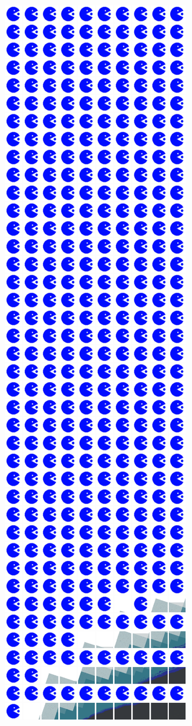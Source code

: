 <html>
<div>
<img src="https://github.com/HakkaTjakka/NL_TILE_MAP/blob/main/source.png" height="44" width="44">
<img src="https://github.com/HakkaTjakka/NL_TILE_MAP/blob/main/source.png" height="44" width="44">
<img src="https://github.com/HakkaTjakka/NL_TILE_MAP/blob/main/source.png" height="44" width="44">
<img src="https://github.com/HakkaTjakka/NL_TILE_MAP/blob/main/source.png" height="44" width="44">
<img src="https://github.com/HakkaTjakka/NL_TILE_MAP/blob/main/source.png" height="44" width="44">
<img src="https://github.com/HakkaTjakka/NL_TILE_MAP/blob/main/source.png" height="44" width="44">
<img src="https://github.com/HakkaTjakka/NL_TILE_MAP/blob/main/source.png" height="44" width="44">
<img src="https://github.com/HakkaTjakka/NL_TILE_MAP/blob/main/source.png" height="44" width="44">
<img src="https://github.com/HakkaTjakka/NL_TILE_MAP/blob/main/source.png" height="44" width="44">
<img src="https://github.com/HakkaTjakka/NL_TILE_MAP/blob/main/source.png" height="44" width="44">
<img src="https://github.com/HakkaTjakka/NL_TILE_MAP/blob/main/source.png" height="44" width="44">
<img src="https://github.com/HakkaTjakka/NL_TILE_MAP/blob/main/source.png" height="44" width="44">
<img src="https://github.com/HakkaTjakka/NL_TILE_MAP/blob/main/source.png" height="44" width="44">
<img src="https://github.com/HakkaTjakka/NL_TILE_MAP/blob/main/source.png" height="44" width="44">
<img src="https://github.com/HakkaTjakka/NL_TILE_MAP/blob/main/source.png" height="44" width="44">
<img src="https://github.com/HakkaTjakka/NL_TILE_MAP/blob/main/source.png" height="44" width="44">
<img src="https://github.com/HakkaTjakka/NL_TILE_MAP/blob/main/source.png" height="44" width="44">
<img src="https://github.com/HakkaTjakka/NL_TILE_MAP/blob/main/source.png" height="44" width="44">
<img src="https://github.com/HakkaTjakka/NL_TILE_MAP/blob/main/source.png" height="44" width="44">
<img src="https://github.com/HakkaTjakka/NL_TILE_MAP/blob/main/source.png" height="44" width="44">
<br>
<img src="https://github.com/HakkaTjakka/NL_TILE_MAP/blob/main/source.png" height="44" width="44">
<img src="https://github.com/HakkaTjakka/NL_TILE_MAP/blob/main/source.png" height="44" width="44">
<img src="https://github.com/HakkaTjakka/NL_TILE_MAP/blob/main/source.png" height="44" width="44">
<img src="https://github.com/HakkaTjakka/NL_TILE_MAP/blob/main/source.png" height="44" width="44">
<img src="https://github.com/HakkaTjakka/NL_TILE_MAP/blob/main/source.png" height="44" width="44">
<img src="https://github.com/HakkaTjakka/NL_TILE_MAP/blob/main/source.png" height="44" width="44">
<img src="https://github.com/HakkaTjakka/NL_TILE_MAP/blob/main/source.png" height="44" width="44">
<img src="https://github.com/HakkaTjakka/NL_TILE_MAP/blob/main/source.png" height="44" width="44">
<img src="https://github.com/HakkaTjakka/NL_TILE_MAP/blob/main/source.png" height="44" width="44">
<img src="https://github.com/HakkaTjakka/NL_TILE_MAP/blob/main/source.png" height="44" width="44">
<img src="https://github.com/HakkaTjakka/NL_TILE_MAP/blob/main/source.png" height="44" width="44">
<img src="https://github.com/HakkaTjakka/NL_TILE_MAP/blob/main/source.png" height="44" width="44">
<img src="https://github.com/HakkaTjakka/NL_TILE_MAP/blob/main/source.png" height="44" width="44">
<img src="https://github.com/HakkaTjakka/NL_TILE_MAP/blob/main/source.png" height="44" width="44">
<img src="https://github.com/HakkaTjakka/NL_TILE_MAP/blob/main/source.png" height="44" width="44">
<img src="https://github.com/HakkaTjakka/NL_TILE_MAP/blob/main/source.png" height="44" width="44">
<img src="https://github.com/HakkaTjakka/NL_TILE_MAP/blob/main/source.png" height="44" width="44">
<img src="https://github.com/HakkaTjakka/NL_TILE_MAP/blob/main/source.png" height="44" width="44">
<img src="https://github.com/HakkaTjakka/NL_TILE_MAP/blob/main/source.png" height="44" width="44">
<img src="https://github.com/HakkaTjakka/NL_TILE_MAP/blob/main/source.png" height="44" width="44">
<br>
<img src="https://github.com/HakkaTjakka/NL_TILE_MAP/blob/main/source.png" height="44" width="44">
<img src="https://github.com/HakkaTjakka/NL_TILE_MAP/blob/main/source.png" height="44" width="44">
<img src="https://github.com/HakkaTjakka/NL_TILE_MAP/blob/main/source.png" height="44" width="44">
<img src="https://github.com/HakkaTjakka/NL_TILE_MAP/blob/main/source.png" height="44" width="44">
<img src="https://github.com/HakkaTjakka/NL_TILE_MAP/blob/main/source.png" height="44" width="44">
<img src="https://github.com/HakkaTjakka/NL_TILE_MAP/blob/main/source.png" height="44" width="44">
<img src="https://github.com/HakkaTjakka/NL_TILE_MAP/blob/main/source.png" height="44" width="44">
<img src="https://github.com/HakkaTjakka/NL_TILE_MAP/blob/main/source.png" height="44" width="44">
<img src="https://github.com/HakkaTjakka/NL_TILE_MAP/blob/main/source.png" height="44" width="44">
<img src="https://github.com/HakkaTjakka/NL_TILE_MAP/blob/main/source.png" height="44" width="44">
<img src="https://github.com/HakkaTjakka/NL_TILE_MAP/blob/main/source.png" height="44" width="44">
<img src="https://github.com/HakkaTjakka/NL_TILE_MAP/blob/main/source.png" height="44" width="44">
<img src="https://github.com/HakkaTjakka/NL_TILE_MAP/blob/main/source.png" height="44" width="44">
<img src="https://github.com/HakkaTjakka/NL_TILE_MAP/blob/main/source.png" height="44" width="44">
<img src="https://github.com/HakkaTjakka/NL_TILE_MAP/blob/main/source.png" height="44" width="44">
<img src="https://github.com/HakkaTjakka/NL_TILE_MAP/blob/main/source.png" height="44" width="44">
<img src="https://github.com/HakkaTjakka/NL_TILE_MAP/blob/main/source.png" height="44" width="44">
<img src="https://github.com/HakkaTjakka/NL_TILE_MAP/blob/main/source.png" height="44" width="44">
<img src="https://github.com/HakkaTjakka/NL_TILE_MAP/blob/main/source.png" height="44" width="44">
<img src="https://github.com/HakkaTjakka/NL_TILE_MAP/blob/main/source.png" height="44" width="44">
<br>
<img src="https://github.com/HakkaTjakka/NL_TILE_MAP/blob/main/source.png" height="44" width="44">
<img src="https://github.com/HakkaTjakka/NL_TILE_MAP/blob/main/source.png" height="44" width="44">
<img src="https://github.com/HakkaTjakka/NL_TILE_MAP/blob/main/source.png" height="44" width="44">
<img src="https://github.com/HakkaTjakka/NL_TILE_MAP/blob/main/source.png" height="44" width="44">
<img src="https://github.com/HakkaTjakka/NL_TILE_MAP/blob/main/source.png" height="44" width="44">
<img src="https://github.com/HakkaTjakka/NL_TILE_MAP/blob/main/source.png" height="44" width="44">
<img src="https://github.com/HakkaTjakka/NL_TILE_MAP/blob/main/source.png" height="44" width="44">
<img src="https://github.com/HakkaTjakka/NL_TILE_MAP/blob/main/source.png" height="44" width="44">
<img src="https://github.com/HakkaTjakka/NL_TILE_MAP/blob/main/source.png" height="44" width="44">
<img src="https://github.com/HakkaTjakka/NL_TILE_MAP/blob/main/source.png" height="44" width="44">
<img src="https://github.com/HakkaTjakka/NL_TILE_MAP/blob/main/source.png" height="44" width="44">
<img src="https://github.com/HakkaTjakka/NL_TILE_MAP/blob/main/source.png" height="44" width="44">
<img src="https://github.com/HakkaTjakka/NL_TILE_MAP/blob/main/source.png" height="44" width="44">
<img src="https://github.com/HakkaTjakka/NL_TILE_MAP/blob/main/source.png" height="44" width="44">
<img src="https://github.com/HakkaTjakka/NL_TILE_MAP/blob/main/source.png" height="44" width="44">
<img src="https://github.com/HakkaTjakka/NL_TILE_MAP/blob/main/source.png" height="44" width="44">
<img src="https://github.com/HakkaTjakka/NL_TILE_MAP/blob/main/source.png" height="44" width="44">
<img src="https://github.com/HakkaTjakka/NL_TILE_MAP/blob/main/source.png" height="44" width="44">
<img src="https://github.com/HakkaTjakka/NL_TILE_MAP/blob/main/source.png" height="44" width="44">
<img src="https://github.com/HakkaTjakka/NL_TILE_MAP/blob/main/source.png" height="44" width="44">
<br>
<img src="https://github.com/HakkaTjakka/NL_TILE_MAP/blob/main/source.png" height="44" width="44">
<img src="https://github.com/HakkaTjakka/NL_TILE_MAP/blob/main/source.png" height="44" width="44">
<img src="https://github.com/HakkaTjakka/NL_TILE_MAP/blob/main/source.png" height="44" width="44">
<img src="https://github.com/HakkaTjakka/NL_TILE_MAP/blob/main/source.png" height="44" width="44">
<img src="https://github.com/HakkaTjakka/NL_TILE_MAP/blob/main/source.png" height="44" width="44">
<img src="https://github.com/HakkaTjakka/NL_TILE_MAP/blob/main/source.png" height="44" width="44">
<img src="https://github.com/HakkaTjakka/NL_TILE_MAP/blob/main/source.png" height="44" width="44">
<img src="https://github.com/HakkaTjakka/NL_TILE_MAP/blob/main/source.png" height="44" width="44">
<img src="https://github.com/HakkaTjakka/NL_TILE_MAP/blob/main/source.png" height="44" width="44">
<img src="https://github.com/HakkaTjakka/NL_TILE_MAP/blob/main/source.png" height="44" width="44">
<img src="https://github.com/HakkaTjakka/NL_TILE_MAP/blob/main/source.png" height="44" width="44">
<img src="https://github.com/HakkaTjakka/NL_TILE_MAP/blob/main/source.png" height="44" width="44">
<img src="https://github.com/HakkaTjakka/NL_TILE_MAP/blob/main/source.png" height="44" width="44">
<img src="https://github.com/HakkaTjakka/NL_TILE_MAP/blob/main/source.png" height="44" width="44">
<img src="https://github.com/HakkaTjakka/NL_TILE_MAP/blob/main/source.png" height="44" width="44">
<img src="https://github.com/HakkaTjakka/NL_TILE_MAP/blob/main/source.png" height="44" width="44">
<img src="https://github.com/HakkaTjakka/NL_TILE_MAP/blob/main/source.png" height="44" width="44">
<img src="https://github.com/HakkaTjakka/NL_TILE_MAP/blob/main/source.png" height="44" width="44">
<img src="https://github.com/HakkaTjakka/NL_TILE_MAP/blob/main/source.png" height="44" width="44">
<img src="https://github.com/HakkaTjakka/NL_TILE_MAP/blob/main/source.png" height="44" width="44">
<br>
<img src="https://github.com/HakkaTjakka/NL_TILE_MAP/blob/main/source.png" height="44" width="44">
<img src="https://github.com/HakkaTjakka/NL_TILE_MAP/blob/main/source.png" height="44" width="44">
<img src="https://github.com/HakkaTjakka/NL_TILE_MAP/blob/main/source.png" height="44" width="44">
<img src="https://github.com/HakkaTjakka/NL_TILE_MAP/blob/main/source.png" height="44" width="44">
<img src="https://github.com/HakkaTjakka/NL_TILE_MAP/blob/main/source.png" height="44" width="44">
<img src="https://github.com/HakkaTjakka/NL_TILE_MAP/blob/main/source.png" height="44" width="44">
<img src="https://github.com/HakkaTjakka/NL_TILE_MAP/blob/main/source.png" height="44" width="44">
<img src="https://github.com/HakkaTjakka/NL_TILE_MAP/blob/main/source.png" height="44" width="44">
<img src="https://github.com/HakkaTjakka/NL_TILE_MAP/blob/main/source.png" height="44" width="44">
<img src="https://github.com/HakkaTjakka/NL_TILE_MAP/blob/main/source.png" height="44" width="44">
<img src="https://github.com/HakkaTjakka/NL_TILE_MAP/blob/main/source.png" height="44" width="44">
<img src="https://github.com/HakkaTjakka/NL_TILE_MAP/blob/main/source.png" height="44" width="44">
<img src="https://github.com/HakkaTjakka/NL_TILE_MAP/blob/main/source.png" height="44" width="44">
<img src="https://github.com/HakkaTjakka/NL_TILE_MAP/blob/main/source.png" height="44" width="44">
<img src="https://github.com/HakkaTjakka/NL_TILE_MAP/blob/main/source.png" height="44" width="44">
<img src="https://github.com/HakkaTjakka/NL_TILE_MAP/blob/main/source.png" height="44" width="44">
<img src="https://github.com/HakkaTjakka/NL_TILE_MAP/blob/main/source.png" height="44" width="44">
<img src="https://github.com/HakkaTjakka/NL_TILE_MAP/blob/main/source.png" height="44" width="44">
<img src="https://github.com/HakkaTjakka/NL_TILE_MAP/blob/main/source.png" height="44" width="44">
<img src="https://github.com/HakkaTjakka/NL_TILE_MAP/blob/main/source.png" height="44" width="44">
<br>
<img src="https://github.com/HakkaTjakka/NL_TILE_MAP/blob/main/source.png" height="44" width="44">
<img src="https://github.com/HakkaTjakka/NL_TILE_MAP/blob/main/source.png" height="44" width="44">
<img src="https://github.com/HakkaTjakka/NL_TILE_MAP/blob/main/source.png" height="44" width="44">
<img src="https://github.com/HakkaTjakka/NL_TILE_MAP/blob/main/source.png" height="44" width="44">
<img src="https://github.com/HakkaTjakka/NL_TILE_MAP/blob/main/source.png" height="44" width="44">
<img src="https://github.com/HakkaTjakka/NL_TILE_MAP/blob/main/source.png" height="44" width="44">
<img src="https://github.com/HakkaTjakka/NL_TILE_MAP/blob/main/source.png" height="44" width="44">
<img src="https://github.com/HakkaTjakka/NL_TILE_MAP/blob/main/source.png" height="44" width="44">
<img src="https://github.com/HakkaTjakka/NL_TILE_MAP/blob/main/source.png" height="44" width="44">
<img src="https://github.com/HakkaTjakka/NL_TILE_MAP/blob/main/source.png" height="44" width="44">
<img src="https://github.com/HakkaTjakka/NL_TILE_MAP/blob/main/source.png" height="44" width="44">
<img src="https://github.com/HakkaTjakka/NL_TILE_MAP/blob/main/source.png" height="44" width="44">
<img src="https://github.com/HakkaTjakka/NL_TILE_MAP/blob/main/source.png" height="44" width="44">
<img src="https://github.com/HakkaTjakka/NL_TILE_MAP/blob/main/source.png" height="44" width="44">
<img src="https://github.com/HakkaTjakka/NL_TILE_MAP/blob/main/source.png" height="44" width="44">
<img src="https://github.com/HakkaTjakka/NL_TILE_MAP/blob/main/source.png" height="44" width="44">
<img src="https://github.com/HakkaTjakka/NL_TILE_MAP/blob/main/source.png" height="44" width="44">
<img src="https://github.com/HakkaTjakka/NL_TILE_MAP/blob/main/source.png" height="44" width="44">
<img src="https://github.com/HakkaTjakka/NL_TILE_MAP/blob/main/source.png" height="44" width="44">
<img src="https://github.com/HakkaTjakka/NL_TILE_MAP/blob/main/source.png" height="44" width="44">
<br>
<img src="https://github.com/HakkaTjakka/NL_TILE_MAP/blob/main/source.png" height="44" width="44">
<img src="https://github.com/HakkaTjakka/NL_TILE_MAP/blob/main/source.png" height="44" width="44">
<img src="https://github.com/HakkaTjakka/NL_TILE_MAP/blob/main/source.png" height="44" width="44">
<img src="https://github.com/HakkaTjakka/NL_TILE_MAP/blob/main/source.png" height="44" width="44">
<img src="https://github.com/HakkaTjakka/NL_TILE_MAP/blob/main/source.png" height="44" width="44">
<img src="https://github.com/HakkaTjakka/NL_TILE_MAP/blob/main/source.png" height="44" width="44">
<img src="https://github.com/HakkaTjakka/NL_TILE_MAP/blob/main/source.png" height="44" width="44">
<img src="https://github.com/HakkaTjakka/NL_TILE_MAP/blob/main/source.png" height="44" width="44">
<img src="https://github.com/HakkaTjakka/NL_TILE_MAP/blob/main/source.png" height="44" width="44">
<img src="https://github.com/HakkaTjakka/NL_TILE_MAP/blob/main/source.png" height="44" width="44">
<img src="https://github.com/HakkaTjakka/NL_TILE_MAP/blob/main/source.png" height="44" width="44">
<img src="https://github.com/HakkaTjakka/NL_TILE_MAP/blob/main/source.png" height="44" width="44">
<img src="https://github.com/HakkaTjakka/NL_TILE_MAP/blob/main/source.png" height="44" width="44">
<img src="https://github.com/HakkaTjakka/NL_TILE_MAP/blob/main/source.png" height="44" width="44">
<img src="https://github.com/HakkaTjakka/NL_TILE_MAP/blob/main/source.png" height="44" width="44">
<img src="https://github.com/HakkaTjakka/NL_TILE_MAP/blob/main/source.png" height="44" width="44">
<img src="https://github.com/HakkaTjakka/NL_TILE_MAP/blob/main/source.png" height="44" width="44">
<img src="https://github.com/HakkaTjakka/NL_TILE_MAP/blob/main/source.png" height="44" width="44">
<img src="https://github.com/HakkaTjakka/NL_TILE_MAP/blob/main/source.png" height="44" width="44">
<img src="https://github.com/HakkaTjakka/NL_TILE_MAP/blob/main/source.png" height="44" width="44">
<br>
<img src="https://github.com/HakkaTjakka/NL_TILE_MAP/blob/main/source.png" height="44" width="44">
<img src="https://github.com/HakkaTjakka/NL_TILE_MAP/blob/main/source.png" height="44" width="44">
<img src="https://github.com/HakkaTjakka/NL_TILE_MAP/blob/main/source.png" height="44" width="44">
<img src="https://github.com/HakkaTjakka/NL_TILE_MAP/blob/main/source.png" height="44" width="44">
<img src="https://github.com/HakkaTjakka/NL_TILE_MAP/blob/main/source.png" height="44" width="44">
<img src="https://github.com/HakkaTjakka/NL_TILE_MAP/blob/main/source.png" height="44" width="44">
<img src="https://github.com/HakkaTjakka/NL_TILE_MAP/blob/main/source.png" height="44" width="44">
<img src="https://github.com/HakkaTjakka/NL_TILE_MAP/blob/main/source.png" height="44" width="44">
<img src="https://github.com/HakkaTjakka/NL_TILE_MAP/blob/main/source.png" height="44" width="44">
<img src="https://github.com/HakkaTjakka/NL_TILE_MAP/blob/main/source.png" height="44" width="44">
<img src="https://github.com/HakkaTjakka/NL_TILE_MAP/blob/main/source.png" height="44" width="44">
<img src="https://github.com/HakkaTjakka/NL_TILE_MAP/blob/main/source.png" height="44" width="44">
<img src="https://github.com/HakkaTjakka/NL_TILE_MAP/blob/main/source.png" height="44" width="44">
<img src="https://github.com/HakkaTjakka/NL_TILE_MAP/blob/main/source.png" height="44" width="44">
<img src="https://github.com/HakkaTjakka/NL_TILE_MAP/blob/main/source.png" height="44" width="44">
<img src="https://github.com/HakkaTjakka/NL_TILE_MAP/blob/main/source.png" height="44" width="44">
<img src="https://github.com/HakkaTjakka/NL_TILE_MAP/blob/main/source.png" height="44" width="44">
<img src="https://github.com/HakkaTjakka/NL_TILE_MAP/blob/main/source.png" height="44" width="44">
<img src="https://github.com/HakkaTjakka/NL_TILE_MAP/blob/main/source.png" height="44" width="44">
<img src="https://github.com/HakkaTjakka/NL_TILE_MAP/blob/main/source.png" height="44" width="44">
<br>
<img src="https://github.com/HakkaTjakka/NL_TILE_MAP/blob/main/source.png" height="44" width="44">
<img src="https://github.com/HakkaTjakka/NL_TILE_MAP/blob/main/source.png" height="44" width="44">
<img src="https://github.com/HakkaTjakka/NL_TILE_MAP/blob/main/source.png" height="44" width="44">
<img src="https://github.com/HakkaTjakka/NL_TILE_MAP/blob/main/source.png" height="44" width="44">
<img src="https://github.com/HakkaTjakka/NL_TILE_MAP/blob/main/source.png" height="44" width="44">
<img src="https://github.com/HakkaTjakka/NL_TILE_MAP/blob/main/source.png" height="44" width="44">
<img src="https://github.com/HakkaTjakka/NL_TILE_MAP/blob/main/source.png" height="44" width="44">
<img src="https://github.com/HakkaTjakka/NL_TILE_MAP/blob/main/source.png" height="44" width="44">
<img src="https://github.com/HakkaTjakka/NL_TILE_MAP/blob/main/source.png" height="44" width="44">
<img src="https://github.com/HakkaTjakka/NL_TILE_MAP/blob/main/source.png" height="44" width="44">
<img src="https://github.com/HakkaTjakka/NL_TILE_MAP/blob/main/source.png" height="44" width="44">
<img src="https://github.com/HakkaTjakka/NL_TILE_MAP/blob/main/source.png" height="44" width="44">
<img src="https://github.com/HakkaTjakka/NL_TILE_MAP/blob/main/source.png" height="44" width="44">
<img src="https://github.com/HakkaTjakka/NL_TILE_MAP/blob/main/source.png" height="44" width="44">
<img src="https://github.com/HakkaTjakka/NL_TILE_MAP/blob/main/source.png" height="44" width="44">
<img src="https://github.com/HakkaTjakka/NL_TILE_MAP/blob/main/source.png" height="44" width="44">
<img src="https://github.com/HakkaTjakka/NL_TILE_MAP/blob/main/source.png" height="44" width="44">
<img src="https://github.com/HakkaTjakka/NL_TILE_MAP/blob/main/source.png" height="44" width="44">
<img src="https://github.com/HakkaTjakka/NL_TILE_MAP/blob/main/source.png" height="44" width="44">
<img src="https://github.com/HakkaTjakka/NL_TILE_MAP/blob/main/source.png" height="44" width="44">
<br>
<img src="https://github.com/HakkaTjakka/NL_TILE_MAP/blob/main/source.png" height="44" width="44">
<img src="https://github.com/HakkaTjakka/NL_TILE_MAP/blob/main/source.png" height="44" width="44">
<img src="https://github.com/HakkaTjakka/NL_TILE_MAP/blob/main/source.png" height="44" width="44">
<img src="https://github.com/HakkaTjakka/NL_TILE_MAP/blob/main/source.png" height="44" width="44">
<img src="https://github.com/HakkaTjakka/NL_TILE_MAP/blob/main/source.png" height="44" width="44">
<img src="https://github.com/HakkaTjakka/NL_TILE_MAP/blob/main/source.png" height="44" width="44">
<img src="https://github.com/HakkaTjakka/NL_TILE_MAP/blob/main/source.png" height="44" width="44">
<img src="https://github.com/HakkaTjakka/NL_TILE_MAP/blob/main/source.png" height="44" width="44">
<img src="https://github.com/HakkaTjakka/NL_TILE_MAP/blob/main/source.png" height="44" width="44">
<img src="https://github.com/HakkaTjakka/NL_TILE_MAP/blob/main/source.png" height="44" width="44">
<img src="https://github.com/HakkaTjakka/NL_TILE_MAP/blob/main/source.png" height="44" width="44">
<img src="https://github.com/HakkaTjakka/NL_TILE_MAP/blob/main/source.png" height="44" width="44">
<img src="https://github.com/HakkaTjakka/NL_TILE_MAP/blob/main/source.png" height="44" width="44">
<img src="https://github.com/HakkaTjakka/NL_TILE_MAP/blob/main/source.png" height="44" width="44">
<img src="https://github.com/HakkaTjakka/NL_TILE_MAP/blob/main/source.png" height="44" width="44">
<img src="https://github.com/HakkaTjakka/NL_TILE_MAP/blob/main/source.png" height="44" width="44">
<img src="https://github.com/HakkaTjakka/NL_TILE_MAP/blob/main/source.png" height="44" width="44">
<img src="https://github.com/HakkaTjakka/NL_TILE_MAP/blob/main/source.png" height="44" width="44">
<img src="https://github.com/HakkaTjakka/NL_TILE_MAP/blob/main/source.png" height="44" width="44">
<img src="https://github.com/HakkaTjakka/NL_TILE_MAP/blob/main/source.png" height="44" width="44">
<br>
<img src="https://github.com/HakkaTjakka/NL_TILE_MAP/blob/main/source.png" height="44" width="44">
<img src="https://github.com/HakkaTjakka/NL_TILE_MAP/blob/main/source.png" height="44" width="44">
<img src="https://github.com/HakkaTjakka/NL_TILE_MAP/blob/main/source.png" height="44" width="44">
<img src="https://github.com/HakkaTjakka/NL_TILE_MAP/blob/main/source.png" height="44" width="44">
<img src="https://github.com/HakkaTjakka/NL_TILE_MAP/blob/main/source.png" height="44" width="44">
<img src="https://github.com/HakkaTjakka/NL_TILE_MAP/blob/main/source.png" height="44" width="44">
<img src="https://github.com/HakkaTjakka/NL_TILE_MAP/blob/main/source.png" height="44" width="44">
<img src="https://github.com/HakkaTjakka/NL_TILE_MAP/blob/main/source.png" height="44" width="44">
<img src="https://github.com/HakkaTjakka/NL_TILE_MAP/blob/main/source.png" height="44" width="44">
<img src="https://github.com/HakkaTjakka/NL_TILE_MAP/blob/main/source.png" height="44" width="44">
<img src="https://github.com/HakkaTjakka/NL_TILE_MAP/blob/main/source.png" height="44" width="44">
<img src="https://github.com/HakkaTjakka/NL_TILE_MAP/blob/main/source.png" height="44" width="44">
<img src="https://github.com/HakkaTjakka/NL_TILE_MAP/blob/main/source.png" height="44" width="44">
<img src="https://github.com/HakkaTjakka/NL_TILE_MAP/blob/main/source.png" height="44" width="44">
<img src="https://github.com/HakkaTjakka/NL_TILE_MAP/blob/main/source.png" height="44" width="44">
<img src="https://github.com/HakkaTjakka/NL_TILE_MAP/blob/main/source.png" height="44" width="44">
<img src="https://github.com/HakkaTjakka/NL_TILE_MAP/blob/main/source.png" height="44" width="44">
<img src="https://github.com/HakkaTjakka/NL_TILE_MAP/blob/main/source.png" height="44" width="44">
<img src="https://github.com/HakkaTjakka/NL_TILE_MAP/blob/main/source.png" height="44" width="44">
<img src="https://github.com/HakkaTjakka/NL_TILE_MAP/blob/main/source.png" height="44" width="44">
<br>
<img src="https://github.com/HakkaTjakka/NL_TILE_MAP/blob/main/source.png" height="44" width="44">
<img src="https://github.com/HakkaTjakka/NL_TILE_MAP/blob/main/source.png" height="44" width="44">
<img src="https://github.com/HakkaTjakka/NL_TILE_MAP/blob/main/source.png" height="44" width="44">
<img src="https://github.com/HakkaTjakka/NL_TILE_MAP/blob/main/source.png" height="44" width="44">
<img src="https://github.com/HakkaTjakka/NL_TILE_MAP/blob/main/source.png" height="44" width="44">
<img src="https://github.com/HakkaTjakka/NL_TILE_MAP/blob/main/source.png" height="44" width="44">
<img src="https://github.com/HakkaTjakka/NL_TILE_MAP/blob/main/source.png" height="44" width="44">
<img src="https://github.com/HakkaTjakka/NL_TILE_MAP/blob/main/source.png" height="44" width="44">
<img src="https://github.com/HakkaTjakka/NL_TILE_MAP/blob/main/source.png" height="44" width="44">
<img src="https://github.com/HakkaTjakka/NL_TILE_MAP/blob/main/source.png" height="44" width="44">
<img src="https://github.com/HakkaTjakka/NL_TILE_MAP/blob/main/source.png" height="44" width="44">
<img src="https://github.com/HakkaTjakka/NL_TILE_MAP/blob/main/source.png" height="44" width="44">
<img src="https://github.com/HakkaTjakka/NL_TILE_MAP/blob/main/source.png" height="44" width="44">
<img src="https://github.com/HakkaTjakka/NL_TILE_MAP/blob/main/source.png" height="44" width="44">
<img src="https://github.com/HakkaTjakka/NL_TILE_MAP/blob/main/source.png" height="44" width="44">
<img src="https://github.com/HakkaTjakka/NL_TILE_MAP/blob/main/source.png" height="44" width="44">
<img src="https://github.com/HakkaTjakka/NL_TILE_MAP/blob/main/source.png" height="44" width="44">
<img src="https://github.com/HakkaTjakka/NL_TILE_MAP/blob/main/source.png" height="44" width="44">
<img src="https://github.com/HakkaTjakka/NL_TILE_MAP/blob/main/source.png" height="44" width="44">
<img src="https://github.com/HakkaTjakka/NL_TILE_MAP/blob/main/source.png" height="44" width="44">
<br>
<img src="https://github.com/HakkaTjakka/NL_TILE_MAP/blob/main/source.png" height="44" width="44">
<img src="https://github.com/HakkaTjakka/NL_TILE_MAP/blob/main/source.png" height="44" width="44">
<img src="https://github.com/HakkaTjakka/NL_TILE_MAP/blob/main/source.png" height="44" width="44">
<img src="https://github.com/HakkaTjakka/NL_TILE_MAP/blob/main/source.png" height="44" width="44">
<img src="https://github.com/HakkaTjakka/NL_TILE_MAP/blob/main/source.png" height="44" width="44">
<img src="https://github.com/HakkaTjakka/NL_TILE_MAP/blob/main/source.png" height="44" width="44">
<img src="https://github.com/HakkaTjakka/NL_TILE_MAP/blob/main/source.png" height="44" width="44">
<img src="https://github.com/HakkaTjakka/NL_TILE_MAP/blob/main/source.png" height="44" width="44">
<img src="https://github.com/HakkaTjakka/NL_TILE_MAP/blob/main/source.png" height="44" width="44">
<img src="https://github.com/HakkaTjakka/NL_TILE_MAP/blob/main/source.png" height="44" width="44">
<img src="https://github.com/HakkaTjakka/NL_TILE_MAP/blob/main/source.png" height="44" width="44">
<img src="https://github.com/HakkaTjakka/NL_TILE_MAP/blob/main/source.png" height="44" width="44">
<img src="https://github.com/HakkaTjakka/NL_TILE_MAP/blob/main/source.png" height="44" width="44">
<img src="https://github.com/HakkaTjakka/NL_TILE_MAP/blob/main/source.png" height="44" width="44">
<img src="https://github.com/HakkaTjakka/NL_TILE_MAP/blob/main/source.png" height="44" width="44">
<img src="https://github.com/HakkaTjakka/NL_TILE_MAP/blob/main/source.png" height="44" width="44">
<img src="https://github.com/HakkaTjakka/NL_TILE_MAP/blob/main/source.png" height="44" width="44">
<img src="https://github.com/HakkaTjakka/NL_TILE_MAP/blob/main/source.png" height="44" width="44">
<img src="https://github.com/HakkaTjakka/NL_TILE_MAP/blob/main/source.png" height="44" width="44">
<img src="https://github.com/HakkaTjakka/NL_TILE_MAP/blob/main/source.png" height="44" width="44">
<br>
<img src="https://github.com/HakkaTjakka/NL_TILE_MAP/blob/main/source.png" height="44" width="44">
<img src="https://github.com/HakkaTjakka/NL_TILE_MAP/blob/main/source.png" height="44" width="44">
<img src="https://github.com/HakkaTjakka/NL_TILE_MAP/blob/main/source.png" height="44" width="44">
<img src="https://github.com/HakkaTjakka/NL_TILE_MAP/blob/main/source.png" height="44" width="44">
<img src="https://github.com/HakkaTjakka/NL_TILE_MAP/blob/main/source.png" height="44" width="44">
<img src="https://github.com/HakkaTjakka/NL_TILE_MAP/blob/main/source.png" height="44" width="44">
<img src="https://github.com/HakkaTjakka/NL_TILE_MAP/blob/main/source.png" height="44" width="44">
<img src="https://github.com/HakkaTjakka/NL_TILE_MAP/blob/main/source.png" height="44" width="44">
<img src="https://github.com/HakkaTjakka/NL_TILE_MAP/blob/main/source.png" height="44" width="44">
<img src="https://github.com/HakkaTjakka/NL_TILE_MAP/blob/main/source.png" height="44" width="44">
<img src="https://github.com/HakkaTjakka/NL_TILE_MAP/blob/main/source.png" height="44" width="44">
<img src="https://github.com/HakkaTjakka/NL_TILE_MAP/blob/main/source.png" height="44" width="44">
<img src="https://github.com/HakkaTjakka/NL_TILE_MAP/blob/main/source.png" height="44" width="44">
<img src="https://github.com/HakkaTjakka/NL_TILE_MAP/blob/main/source.png" height="44" width="44">
<img src="https://github.com/HakkaTjakka/NL_TILE_MAP/blob/main/source.png" height="44" width="44">
<img src="https://github.com/HakkaTjakka/NL_TILE_MAP/blob/main/source.png" height="44" width="44">
<img src="https://github.com/HakkaTjakka/NL_TILE_MAP/blob/main/source.png" height="44" width="44">
<img src="https://github.com/HakkaTjakka/NL_TILE_MAP/blob/main/source.png" height="44" width="44">
<img src="https://github.com/HakkaTjakka/NL_TILE_MAP/blob/main/source.png" height="44" width="44">
<img src="https://github.com/HakkaTjakka/NL_TILE_MAP/blob/main/source.png" height="44" width="44">
<br>
<img src="https://github.com/HakkaTjakka/NL_TILE_MAP/blob/main/source.png" height="44" width="44">
<img src="https://github.com/HakkaTjakka/NL_TILE_MAP/blob/main/source.png" height="44" width="44">
<img src="https://github.com/HakkaTjakka/NL_TILE_MAP/blob/main/source.png" height="44" width="44">
<img src="https://github.com/HakkaTjakka/NL_TILE_MAP/blob/main/source.png" height="44" width="44">
<img src="https://github.com/HakkaTjakka/NL_TILE_MAP/blob/main/source.png" height="44" width="44">
<img src="https://github.com/HakkaTjakka/NL_TILE_MAP/blob/main/source.png" height="44" width="44">
<img src="https://github.com/HakkaTjakka/NL_TILE_MAP/blob/main/source.png" height="44" width="44">
<img src="https://github.com/HakkaTjakka/NL_TILE_MAP/blob/main/source.png" height="44" width="44">
<img src="https://github.com/HakkaTjakka/NL_TILE_MAP/blob/main/source.png" height="44" width="44">
<img src="https://github.com/HakkaTjakka/NL_TILE_MAP/blob/main/source.png" height="44" width="44">
<img src="https://github.com/HakkaTjakka/NL_TILE_MAP/blob/main/source.png" height="44" width="44">
<img src="https://github.com/HakkaTjakka/NL_TILE_MAP/blob/main/source.png" height="44" width="44">
<img src="https://github.com/HakkaTjakka/NL_TILE_MAP/blob/main/source.png" height="44" width="44">
<img src="https://github.com/HakkaTjakka/NL_TILE_MAP/blob/main/source.png" height="44" width="44">
<img src="https://github.com/HakkaTjakka/NL_TILE_MAP/blob/main/source.png" height="44" width="44">
<img src="https://github.com/HakkaTjakka/NL_TILE_MAP/blob/main/source.png" height="44" width="44">
<img src="https://github.com/HakkaTjakka/NL_TILE_MAP/blob/main/source.png" height="44" width="44">
<img src="https://github.com/HakkaTjakka/NL_TILE_MAP/blob/main/source.png" height="44" width="44">
<img src="https://github.com/HakkaTjakka/NL_TILE_MAP/blob/main/source.png" height="44" width="44">
<img src="https://github.com/HakkaTjakka/NL_TILE_MAP/blob/main/source.png" height="44" width="44">
<br>
<img src="https://github.com/HakkaTjakka/NL_TILE_MAP/blob/main/source.png" height="44" width="44">
<img src="https://github.com/HakkaTjakka/NL_TILE_MAP/blob/main/source.png" height="44" width="44">
<img src="https://github.com/HakkaTjakka/NL_TILE_MAP/blob/main/source.png" height="44" width="44">
<img src="https://github.com/HakkaTjakka/NL_TILE_MAP/blob/main/source.png" height="44" width="44">
<img src="https://github.com/HakkaTjakka/NL_TILE_MAP/blob/main/source.png" height="44" width="44">
<img src="https://github.com/HakkaTjakka/NL_TILE_MAP/blob/main/source.png" height="44" width="44">
<img src="https://github.com/HakkaTjakka/NL_TILE_MAP/blob/main/source.png" height="44" width="44">
<img src="https://github.com/HakkaTjakka/NL_TILE_MAP/blob/main/source.png" height="44" width="44">
<img src="https://github.com/HakkaTjakka/NL_TILE_MAP/blob/main/source.png" height="44" width="44">
<img src="https://github.com/HakkaTjakka/NL_TILE_MAP/blob/main/source.png" height="44" width="44">
<img src="https://github.com/HakkaTjakka/NL_TILE_MAP/blob/main/source.png" height="44" width="44">
<img src="https://github.com/HakkaTjakka/NL_TILE_MAP/blob/main/source.png" height="44" width="44">
<img src="https://github.com/HakkaTjakka/NL_TILE_MAP/blob/main/source.png" height="44" width="44">
<img src="https://github.com/HakkaTjakka/NL_TILE_MAP/blob/main/source.png" height="44" width="44">
<img src="https://github.com/HakkaTjakka/NL_TILE_MAP/blob/main/source.png" height="44" width="44">
<img src="https://github.com/HakkaTjakka/NL_TILE_MAP/blob/main/source.png" height="44" width="44">
<img src="https://github.com/HakkaTjakka/NL_TILE_MAP/blob/main/18/592/-1042/r.5926.-10414.png" height="44" width="44">
<img src="https://github.com/HakkaTjakka/NL_TILE_MAP/blob/main/source.png" height="44" width="44">
<img src="https://github.com/HakkaTjakka/NL_TILE_MAP/blob/main/18/592/-1042/r.5928.-10414.png" height="44" width="44">
<img src="https://github.com/HakkaTjakka/NL_TILE_MAP/blob/main/18/592/-1042/r.5929.-10414.png" height="44" width="44">
<br>
<img src="https://github.com/HakkaTjakka/NL_TILE_MAP/blob/main/source.png" height="44" width="44">
<img src="https://github.com/HakkaTjakka/NL_TILE_MAP/blob/main/source.png" height="44" width="44">
<img src="https://github.com/HakkaTjakka/NL_TILE_MAP/blob/main/source.png" height="44" width="44">
<img src="https://github.com/HakkaTjakka/NL_TILE_MAP/blob/main/source.png" height="44" width="44">
<img src="https://github.com/HakkaTjakka/NL_TILE_MAP/blob/main/source.png" height="44" width="44">
<img src="https://github.com/HakkaTjakka/NL_TILE_MAP/blob/main/source.png" height="44" width="44">
<img src="https://github.com/HakkaTjakka/NL_TILE_MAP/blob/main/source.png" height="44" width="44">
<img src="https://github.com/HakkaTjakka/NL_TILE_MAP/blob/main/source.png" height="44" width="44">
<img src="https://github.com/HakkaTjakka/NL_TILE_MAP/blob/main/source.png" height="44" width="44">
<img src="https://github.com/HakkaTjakka/NL_TILE_MAP/blob/main/source.png" height="44" width="44">
<img src="https://github.com/HakkaTjakka/NL_TILE_MAP/blob/main/source.png" height="44" width="44">
<img src="https://github.com/HakkaTjakka/NL_TILE_MAP/blob/main/source.png" height="44" width="44">
<img src="https://github.com/HakkaTjakka/NL_TILE_MAP/blob/main/source.png" height="44" width="44">
<img src="https://github.com/HakkaTjakka/NL_TILE_MAP/blob/main/source.png" height="44" width="44">
<img src="https://github.com/HakkaTjakka/NL_TILE_MAP/blob/main/18/592/-1042/r.5924.-10413.png" height="44" width="44">
<img src="https://github.com/HakkaTjakka/NL_TILE_MAP/blob/main/18/592/-1042/r.5925.-10413.png" height="44" width="44">
<img src="https://github.com/HakkaTjakka/NL_TILE_MAP/blob/main/18/592/-1042/r.5926.-10413.png" height="44" width="44">
<img src="https://github.com/HakkaTjakka/NL_TILE_MAP/blob/main/18/592/-1042/r.5927.-10413.png" height="44" width="44">
<img src="https://github.com/HakkaTjakka/NL_TILE_MAP/blob/main/18/592/-1042/r.5928.-10413.png" height="44" width="44">
<img src="https://github.com/HakkaTjakka/NL_TILE_MAP/blob/main/18/592/-1042/r.5929.-10413.png" height="44" width="44">
<br>
<img src="https://github.com/HakkaTjakka/NL_TILE_MAP/blob/main/source.png" height="44" width="44">
<img src="https://github.com/HakkaTjakka/NL_TILE_MAP/blob/main/source.png" height="44" width="44">
<img src="https://github.com/HakkaTjakka/NL_TILE_MAP/blob/main/source.png" height="44" width="44">
<img src="https://github.com/HakkaTjakka/NL_TILE_MAP/blob/main/source.png" height="44" width="44">
<img src="https://github.com/HakkaTjakka/NL_TILE_MAP/blob/main/source.png" height="44" width="44">
<img src="https://github.com/HakkaTjakka/NL_TILE_MAP/blob/main/source.png" height="44" width="44">
<img src="https://github.com/HakkaTjakka/NL_TILE_MAP/blob/main/source.png" height="44" width="44">
<img src="https://github.com/HakkaTjakka/NL_TILE_MAP/blob/main/source.png" height="44" width="44">
<img src="https://github.com/HakkaTjakka/NL_TILE_MAP/blob/main/source.png" height="44" width="44">
<img src="https://github.com/HakkaTjakka/NL_TILE_MAP/blob/main/source.png" height="44" width="44">
<img src="https://github.com/HakkaTjakka/NL_TILE_MAP/blob/main/source.png" height="44" width="44">
<img src="https://github.com/HakkaTjakka/NL_TILE_MAP/blob/main/source.png" height="44" width="44">
<img src="https://github.com/HakkaTjakka/NL_TILE_MAP/blob/main/18/592/-1042/r.5922.-10412.png" height="44" width="44">
<img src="https://github.com/HakkaTjakka/NL_TILE_MAP/blob/main/18/592/-1042/r.5923.-10412.png" height="44" width="44">
<img src="https://github.com/HakkaTjakka/NL_TILE_MAP/blob/main/18/592/-1042/r.5924.-10412.png" height="44" width="44">
<img src="https://github.com/HakkaTjakka/NL_TILE_MAP/blob/main/18/592/-1042/r.5925.-10412.png" height="44" width="44">
<img src="https://github.com/HakkaTjakka/NL_TILE_MAP/blob/main/18/592/-1042/r.5926.-10412.png" height="44" width="44">
<img src="https://github.com/HakkaTjakka/NL_TILE_MAP/blob/main/18/592/-1042/r.5927.-10412.png" height="44" width="44">
<img src="https://github.com/HakkaTjakka/NL_TILE_MAP/blob/main/18/592/-1042/r.5928.-10412.png" height="44" width="44">
<img src="https://github.com/HakkaTjakka/NL_TILE_MAP/blob/main/18/592/-1042/r.5929.-10412.png" height="44" width="44">
<br>
<img src="https://github.com/HakkaTjakka/NL_TILE_MAP/blob/main/source.png" height="44" width="44">
<img src="https://github.com/HakkaTjakka/NL_TILE_MAP/blob/main/source.png" height="44" width="44">
<img src="https://github.com/HakkaTjakka/NL_TILE_MAP/blob/main/source.png" height="44" width="44">
<img src="https://github.com/HakkaTjakka/NL_TILE_MAP/blob/main/source.png" height="44" width="44">
<img src="https://github.com/HakkaTjakka/NL_TILE_MAP/blob/main/source.png" height="44" width="44">
<img src="https://github.com/HakkaTjakka/NL_TILE_MAP/blob/main/source.png" height="44" width="44">
<img src="https://github.com/HakkaTjakka/NL_TILE_MAP/blob/main/source.png" height="44" width="44">
<img src="https://github.com/HakkaTjakka/NL_TILE_MAP/blob/main/source.png" height="44" width="44">
<img src="https://github.com/HakkaTjakka/NL_TILE_MAP/blob/main/source.png" height="44" width="44">
<img src="https://github.com/HakkaTjakka/NL_TILE_MAP/blob/main/source.png" height="44" width="44">
<img src="https://github.com/HakkaTjakka/NL_TILE_MAP/blob/main/source.png" height="44" width="44">
<img src="https://github.com/HakkaTjakka/NL_TILE_MAP/blob/main/18/592/-1042/r.5921.-10411.png" height="44" width="44">
<img src="https://github.com/HakkaTjakka/NL_TILE_MAP/blob/main/18/592/-1042/r.5922.-10411.png" height="44" width="44">
<img src="https://github.com/HakkaTjakka/NL_TILE_MAP/blob/main/18/592/-1042/r.5923.-10411.png" height="44" width="44">
<img src="https://github.com/HakkaTjakka/NL_TILE_MAP/blob/main/18/592/-1042/r.5924.-10411.png" height="44" width="44">
<img src="https://github.com/HakkaTjakka/NL_TILE_MAP/blob/main/18/592/-1042/r.5925.-10411.png" height="44" width="44">
<img src="https://github.com/HakkaTjakka/NL_TILE_MAP/blob/main/18/592/-1042/r.5926.-10411.png" height="44" width="44">
<img src="https://github.com/HakkaTjakka/NL_TILE_MAP/blob/main/18/592/-1042/r.5927.-10411.png" height="44" width="44">
<img src="https://github.com/HakkaTjakka/NL_TILE_MAP/blob/main/18/592/-1042/r.5928.-10411.png" height="44" width="44">
<img src="https://github.com/HakkaTjakka/NL_TILE_MAP/blob/main/18/592/-1042/r.5929.-10411.png" height="44" width="44">
<br>
</div>
</html>
